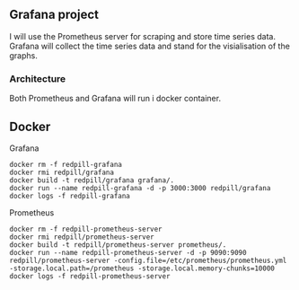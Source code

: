 ## Grafana project

I will use the Prometheus server for scraping and store time series data. 
Grafana will collect the time series data and stand for the visialisation of the graphs.

### Architecture
Both Prometheus and Grafana will run i docker container.

## Docker 
Grafana
```
docker rm -f redpill-grafana
docker rmi redpill/grafana
docker build -t redpill/grafana grafana/.
docker run --name redpill-grafana -d -p 3000:3000 redpill/grafana
docker logs -f redpill-grafana
```

Prometheus
```
docker rm -f redpill-prometheus-server
docker rmi redpill/prometheus-server
docker build -t redpill/prometheus-server prometheus/.
docker run --name redpill-prometheus-server -d -p 9090:9090 redpill/prometheus-server -config.file=/etc/prometheus/prometheus.yml -storage.local.path=/prometheus -storage.local.memory-chunks=10000
docker logs -f redpill-prometheus-server
```